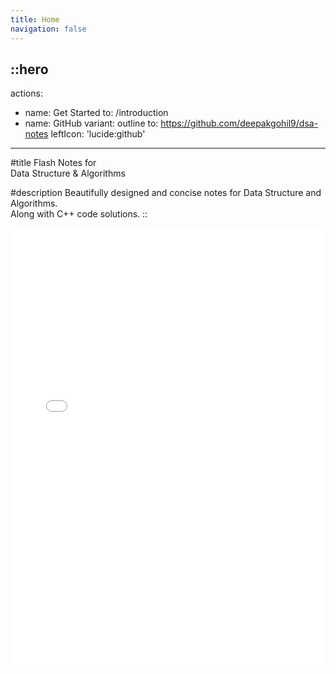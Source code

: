 ```yaml
---
title: Home
navigation: false
---
```


::hero
---
actions:
  - name: Get Started
    to: /introduction
  - name: GitHub
    variant: outline
    to: https://github.com/deepakgohil9/dsa-notes
    leftIcon: 'lucide:github'
---

#title
Flash Notes for<br> Data Structure & Algorithms

#description
Beautifully designed and concise notes for Data Structure and Algorithms.<br> Along with C++ code solutions.
::

<div class="border rounded-lg shadow-md">
  <iframe src="/introduction" height="700" width="100%" class="rounded-lg" scrolling="no" frameborder="0">
</div>
